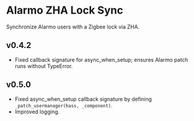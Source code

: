 # Alarmo ZHA Lock Sync

Synchronize Alarmo users with a Zigbee lock via ZHA.
## v0.4.2
* Fixed callback signature for async_when_setup; ensures Alarmo patch runs without TypeError.

## v0.5.0
* Fixed async_when_setup callback signature by defining `_patch_usermanager(hass, _component)`.
* Improved logging.
